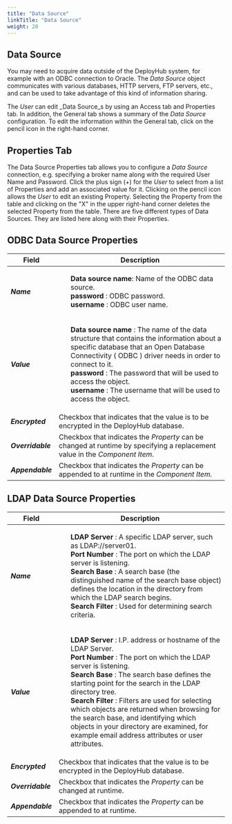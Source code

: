 ```yaml
---
title: "Data Source"
linkTitle: "Data Source"
weight: 20
---
```

## Data Source

You may need to acquire data outside of the DeployHub system, for example with an ODBC connection to Oracle. The _Data Source_ object communicates with various databases, HTTP servers, FTP servers, etc., and can be used to take advantage of this kind of information sharing.

The _User_ can edit _Data Source_s by using an Access tab and Properties tab. In addition, the General tab shows a summary of the _Data Source_ configuration. To edit the information within the General tab, click on the pencil icon in the right-hand corner.

## Properties Tab

The Data Source Properties tab allows you to configure a _Data Source_ connection, e.g. specifying a broker name along with the required User Name and Password. Click the plus sign (+) for the _User_ to select from a list of Properties and add an associated value for it. Clicking on the pencil icon allows the _User_ to edit an existing Property. Selecting the Property from the table and clicking on the &quot;X&quot; in the upper right-hand corner deletes the selected Property from the table. There are five different types of Data Sources. They are listed here along with their Properties.

## ODBC Data Source Properties

| Field | Description |
| --- | --- |
| _**Name**_ | <ul style="list-style-type: none;"><li>**Data source name**: Name of the ODBC data source.</li><li>**password** : ODBC password.</li><li>**username** : ODBC user name.</li></ul>  |
| _**Value**_ | <ul style="list-style-type: none;"><li>**Data source name** : The name of the data structure that contains the information about a specific database that an Open Database Connectivity ( ODBC ) driver needs in order to connect to it.</li><li>**password** : The password that will be used to access the object.</li><li>**username** : The username that will be used to access the object.</li></ul> |
| _**Encrypted**_ | Checkbox that indicates that the value is to be encrypted in the DeployHub database. |
| _**Overridable**_ | Checkbox that indicates the _Property_ can be changed at runtime by specifying a replacement value in the _Component Item_. |
| _**Appendable**_ | Checkbox that indicates the _Property_ can be appended to at runtime in the _Component Item._ |

## LDAP Data Source Properties

| Field | Description |
| --- | --- |
| _**Name**_ |  <ul style="list-style-type: none;"><li>**LDAP Server** : A specific LDAP server, such as LDAP://server01.</li><li>**Port Number** : The port on which the LDAP server is listening.</li><li>**Search Base** : A search base (the distinguished name of the search base object) defines the location in the directory from which the LDAP search begins.</li><li>**Search Filter** : Used for determining search criteria.</li></ul> |
| _**Value**_ | <ul style="list-style-type: none;"><li>**LDAP Server** : I.P. address or hostname of the LDAP Server.</li><li>**Port Number** : The port on which the LDAP server is listening.</li><li>**Search Base** : The search base defines the starting point for the search in the LDAP directory tree.</li><li>**Search Filter** : Filters are used for selecting which objects are returned when browsing for the search base, and identifying which objects in your directory are examined, for example email address attributes or user attributes.</li></ul> |
| _**Encrypted**_ | Checkbox that indicates that the value is to be encrypted in the DeployHub database. |
| _**Overridable**_ | Checkbox that indicates the _Property_ can be changed at runtime. |
| _**Appendable**_ | Checkbox that indicates the _Property_ can be appended to at runtime. |
